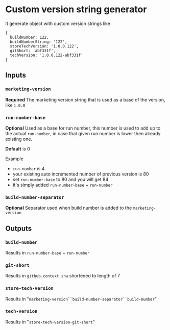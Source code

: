 # Custom version string generator

It generate object with custom version strings like

```
{
  buildNumber: 122,
  buildNumberString: '122',
  storeTechVersion: '1.0.0.122',
  gitShort: 'abf331f',
  techVersion: '1.0.0.122-abf331f'
}
```

## Inputs

### `marketing-version`

**Required** The marketing version string that is used as a base of the version, like `1.0.0`

### `run-number-base`

**Optional** Used as a base for run number, this number is used to add up to the actual `run-number`, in case that given run number is lower then already existing one.

**Default** is 0

Example

- `run-number` is 4
- your existing auto incremented number of previous version is 80
- set `run-number-base` to 80 and you will get 84
- it's simply added `run-number-base` + `run-number`

### `build-number-separator`

**Optional** Separator used when build number is added to the `marketing-version`

## Outputs

### `build-number`

Results in `run-number-base` + `run-number`

### `git-short`

Results in `github.context.sha` shortened to length of 7

### `store-tech-version`

Results in "`marketing-version``build-number-separator``build-number`"

### `tech-version`

Results in "`store-tech-version`-`git-short`"